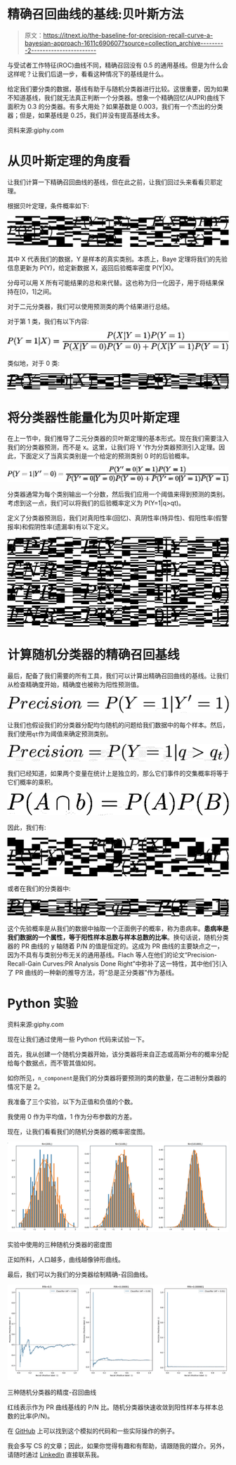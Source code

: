 # 精确召回曲线的基线:贝叶斯方法

> 原文：<https://itnext.io/the-baseline-for-precision-recall-curve-a-bayesian-approach-1611c690607?source=collection_archive---------2----------------------->

与受试者工作特征(ROC)曲线不同，精确召回没有 0.5 的通用基线。但是为什么会这样呢？让我们后退一步，看看这种情况下的基线是什么。

给定我们要分类的数据，基线有助于与随机分类器进行比较。这很重要，因为如果不知道基线，我们就无法真正判断一个分类器。想象一个精确回忆(AUPR)曲线下面积为 0.3 的分类器。有多大用处？如果基数是 0.003，我们有一个杰出的分类器；但是，如果基线是 0.25，我们并没有提高基线太多。

资料来源:giphy.com

# 从贝叶斯定理的角度看

让我们计算一下精确召回曲线的基线，但在此之前，让我们回过头来看看贝耶定理。

根据贝叶定理，条件概率如下:

![](img/f12f8aa6d2b6367e2aa4e241225efe8c.png)

其中 X 代表我们的数据，Y 是样本的真实类别。本质上，Baye 定理将我们的先验信息更新为 P(Y)，给定新数据 X，返回后验概率密度 P(Y|X)。

分母可以用 X 所有可能结果的总和来代替。这也称为归一化因子，用于将结果保持在[0，1]之间。

对于二元分类器，我们可以使用预测类的两个结果进行总结。

对于第 1 类，我们有以下内容:

![](img/84bc66829f6635020d1a120e874d3918.png)

类似地，对于 0 类:

![](img/96aa52c50cc4c94cc932c4148bc110d1.png)

# 将分类器性能量化为贝叶斯定理

在上一节中，我们推导了二元分类器的贝叶斯定理的基本形式。现在我们需要注入我们的分类器预测，而不是 x。这里，让我们将 Y '作为分类器预测引入定理。因此，下面定义了当真实类别是一个给定的预测类别 0 时的后验概率。

![](img/2f47be192cb36a7cc8ccd734a63e34c5.png)

分类器通常为每个类别输出一个分数，然后我们应用一个阈值来得到预测的类别。考虑到这一点，我们可以将我们的后验概率定义为 P(Y=1|q>qt)。

定义了分类器预测后，我们对真阳性率(回忆)、真阴性率(特异性)、假阳性率(假警报率)和假阴性率(遗漏率)有以下定义。

![](img/5df6ad35c81b7d8e17ae2b62c390379c.png)![](img/d278983eb2c83f32a1dfef31eb17ca54.png)![](img/66fba7e2ce3fabde7abd7d58b5a22cf6.png)![](img/bceda719cef8a28fdb93b014b9ae2db5.png)

# 计算随机分类器的精确召回基线

最后，配备了我们需要的所有工具，我们可以计算出精确召回曲线的基线。让我们从检查精确度开始，精确度也被称为阳性预测值。

![](img/3b727e38335ce91e9e09ab5ae80401e9.png)

让我们也假设我们的分类器分配均匀随机的问题给我们数据中的每个样本。然后，我们使用`qt`作为阈值来确定预测类别。

![](img/a7678a2f5955ae8e03de044e2f3ce196.png)

我们已经知道，如果两个变量在统计上是独立的，那么它们事件的交集概率将等于它们概率的乘积。

![](img/018074a3c7e307db48e9b19a1d127c72.png)

因此，我们有:

![](img/0b130ddeaefcd58dffd789ad95a2271b.png)

或者在我们的分类器中:

![](img/69c76a98e726bfa760808140016ab854.png)

这个先验概率是从我们的数据中抽取一个正面例子的概率，称为患病率。**患病率是我们数据的一个属性，等于阳性样本总数与样本总数的比率**。换句话说，随机分类器的 PR 曲线的 y 轴随着 P/N 的值是恒定的。这成为 PR 曲线的主要缺点之一，因为不具有与类别分布无关的通用基线。Flach 等人在他们的论文“Precision-Recall-Gain Curves:PR Analysis Done Right”中弥补了这一特性，其中他们引入了 PR 曲线的一种新的推导方法，将“总是正分类器”作为基线。

# Python 实验

资料来源:giphy.com

现在让我们通过使用一些 Python 代码来试验一下。

首先，我从创建一个随机分类器开始，该分类器将来自正态或高斯分布的概率分配给每个数据点，而不管其值如何。

如你所见，`n_component`是我们的分类器将要预测的类的数量，在二进制分类器的情况下是 2。

我准备了三个实验，以下为正值和负值的个数。

我使用 0 作为平均值，1 作为分布参数的方差。

现在，让我们看看我们的随机分类器的概率密度图。

![](img/94d1d0002b1d649781313f32a849fa74.png)

实验中使用的三种随机分类器的密度图

正如所料，人口越多，曲线越像钟形曲线。

最后，我们可以为我们的分类器绘制精确-召回曲线。

![](img/f6736654f03daa4fc21c17de449ad775.png)

三种随机分类器的精度-召回曲线

红线表示作为 PR 曲线基线的 P/N 比。随机分类器快速收敛到阳性样本与样本总数的比率(P/N)。

在 [GitHub](https://github.com/realsarm/deepLearningRecipes) 上可以找到这个模拟的代码和一些实际操作的例子。

我会多写 CS 的文章；因此，如果你觉得有趣和有帮助，请跟随我的媒介。另外，请随时通过 [LinkedIn](https://www.linkedin.com/in/ali--moezzi/) 直接联系我。